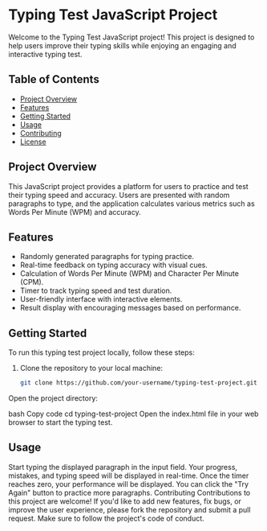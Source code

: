 # Typing Test JavaScript Project

Welcome to the Typing Test JavaScript project! This project is designed to help users improve their typing skills while enjoying an engaging and interactive typing test.

## Table of Contents

- [Project Overview](#project-overview)
- [Features](#features)
- [Getting Started](#getting-started)
- [Usage](#usage)
- [Contributing](#contributing)
- [License](#license)

## Project Overview

This JavaScript project provides a platform for users to practice and test their typing speed and accuracy. Users are presented with random paragraphs to type, and the application calculates various metrics such as Words Per Minute (WPM) and accuracy.

## Features

- Randomly generated paragraphs for typing practice.
- Real-time feedback on typing accuracy with visual cues.
- Calculation of Words Per Minute (WPM) and Character Per Minute (CPM).
- Timer to track typing speed and test duration.
- User-friendly interface with interactive elements.
- Result display with encouraging messages based on performance.

## Getting Started

To run this typing test project locally, follow these steps:

1. Clone the repository to your local machine:

   ```bash
   git clone https://github.com/your-username/typing-test-project.git
Open the project directory:

bash
Copy code
cd typing-test-project
Open the index.html file in your web browser to start the typing test.

## Usage
Start typing the displayed paragraph in the input field.
Your progress, mistakes, and typing speed will be displayed in real-time.
Once the timer reaches zero, your performance will be displayed.
You can click the "Try Again" button to practice more paragraphs.
Contributing
Contributions to this project are welcome! If you'd like to add new features, fix bugs, or improve the user experience, please fork the repository and submit a pull request. Make sure to follow the project's code of conduct.
